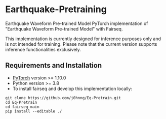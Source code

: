 # Earthquake-Pretraining
Earthquake Waveform Pre-trained Model
PyTorch implementation of "Earthquake Waveform Pre-trained Model" with Fairseq.

This implementation is currently designed for inference purposes only and is not intended for training.
Please note that the current version supports inference functionalities exclusively.

## Requirements and Installation
+ [PyTorch](https://pytorch.org/) version >= 1.10.0
+ Python version >= 3.8
+ To install fairseq and develop this implementation locally:
```
git clone https://github.com/j0hnng/Eq-Pretrain.git
cd Eq-Pretrain
cd fairseq-main
pip install --editable ./
```
